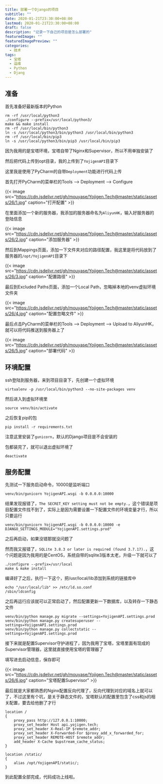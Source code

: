 ```yaml
---
title: 部署一个Django的项目
subtitle: ""
date: 2020-01-21T23:30:00+08:00
lastmod: 2020-01-21T23:30:00+08:00
draft: false
description: "记录一下自己的项目是怎么部署的"
featuredImage: ""
featuredImagePreview: ""
categories: 
  - 技术
tags: 
  - 宝塔
  - 运维
  - Python
  - Djang
---
```


<!--more-->

## 准备

首先准备好最新版本的Python

```
rm -rf /usr/local/python3
./configure --prefix=/usr/local/python3/
make && make install
rm -rf /usr/local/bin/python3
ln -s /usr/local/python3/bin/python3 /usr/local/bin/python3
rm -rf /usr/local/bin/pip3
ln -s /usr/local/python3/bin/pip3 /usr/local/bin/pip3
```

因为我用的是宝塔环境，宝塔自带了Nginx和Supervisor，所以不用单独安装了

然后把代码上传到opt目录，我的上传到了`YojigenAPI`目录下

这里我是使用了PyCharm的自带`Deployment`功能进行代码上传

首先打开PyCharm的菜单栏的Tools --> Deployment --> Configure

{{< image src="https://cdn.jsdelivr.net/gh/mouyase/Yojigen.Tech@master/static/assets/26/1.jpg" caption="打开配置" >}}

在里面添加一个新的服务器，我添加的服务器命名为`AliyunHK`，输入好服务器的登陆信息

{{< image src="https://cdn.jsdelivr.net/gh/mouyase/Yojigen.Tech@master/static/assets/26/2.jpg" caption="添加服务器" >}}

然后到Mappings页面，添加一下文件夹对应的路径配置，我这里是将代码放到了服务器的`/opt/YojigenAPI`目录下

{{< image src="https://cdn.jsdelivr.net/gh/mouyase/Yojigen.Tech@master/static/assets/26/3.jpg" caption="配置路径" >}}

最后到Excluded Paths页面，添加一个Local Path，忽略掉本地的venv虚拟环境文件夹

{{< image src="https://cdn.jsdelivr.net/gh/mouyase/Yojigen.Tech@master/static/assets/26/4.jpg" caption="配置忽略文件" >}}

最后点击PyCharm的菜单栏的Tools --> Deployment --> Upload to AliyunHK，就可以将代码推送到服务器上了

{{< image src="https://cdn.jsdelivr.net/gh/mouyase/Yojigen.Tech@master/static/assets/26/5.jpg" caption="部署代码" >}}

## 环境配置

ssh登陆到服务器，来到项目目录下，先创建一个虚拟环境

```
virtualenv -p /usr/local/bin/python3 --no-site-packages venv
```

然后进入到虚拟环境里

```
source venv/bin/activate
```

之后恢复pip的包

```
pip install -r requirements.txt
```

注意这里安装了`gunicorn`，默认的Django项目是不会安装的

包都装完了，就可以退出虚拟环境了

```
deactivate
```

## 服务配置

先测试一下服务启动命令，10000是监听端口

```
venv/bin/gunicorn YojigenAPI.wsgi -b 0.0.0.0:10000
```

结果发现报错了，`The SECRET_KEY setting must not be empty.`，这个错误是项目配置文件找不到了，实际上是因为需要设置一下配置文件的环境变量才行，所以只要运行

```
venv/bin/gunicorn YojigenAPI.wsgi -b 0.0.0.0:10000 -e DJANGO_SETTINGS_MODULE="YojigenAPI.settings.prod"
```

之后再启动，如果没错那就没问题了

然而我又报错了，`SQLite 3.8.3 or later is required (found 3.7.17).`，这个问题是因为我用的是CentOS，系统自带的sqlite3版本太老，升级一下就可以了

```
./configure --prefix=/usr/local
make & make install
```

编译好了之后，执行一下这个，把/usr/local/lib添加到系统的链接库中

```
echo "/usr/local/lib" >> /etc/ld.so.conf
/sbin/ldconfig
```

之后再运行应该就可以正常启动了，然后配置更新一下数据库，以及转存一下静态文件

```
venv/bin/python manage.py migrate --settings=YojigenAPI.settings.prod
venv/bin/python manage.py createsuperuser --settings=YojigenAPI.settings.prod
venv/bin/python manage.py collectstatic --settings=YojigenAPI.settings.prod
```

接下来就是配置Supervisor守护进程了，因为我用了宝塔，宝塔里面有现成的Supervisor管理器，这里就直接使用宝塔的管理器了

填写进去启动信息，保存即可

{{< image src="https://cdn.jsdelivr.net/gh/mouyase/Yojigen.Tech@master/static/assets/26/6.jpg" caption="宝塔配置Supervisor" >}}

最后就是大家都熟悉的Nginx配置反向代理了，反向代理到对应的域名上就可以了，不过这里有个坑，是关于静态文件的，宝塔默认的配置里包含了css和js的相关配置，要去给他删了才行

```
location /
{
	proxy_pass http://127.0.0.1:10000;
	proxy_set_header Host api.yojigen.tech;
	proxy_set_header X-Real-IP $remote_addr;
	proxy_set_header X-Forwarded-For $proxy_add_x_forwarded_for;
	proxy_set_header REMOTE-HOST $remote_addr;
	add_header X-Cache $upstream_cache_status;
}

location /static/ 
{
	alias /opt/YojigenAPI/static/;
}
```

到此配置全部完成，代码成功上线啦。